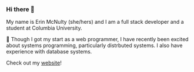 ### Hi there 👋

My name is Erin McNulty (she/hers) and I am a full stack developer and a student at Columbia University.

🔧 Though I got my start as a web programmer, I have recently been excited about systems programming, particularly distrbuted systems. I also have experience with database systems.

Check out my [website](https://erin2722.github.io/portfolio/)!
